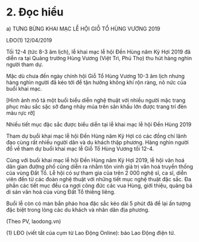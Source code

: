 # 2. Đọc hiểu

a) TƯNG BỪNG KHAI MẠC LỄ HỘI GIỖ TỔ HÙNG VƯƠNG 2019

LĐO(1) 12/04/2019

Tối 12-4 (tức 8-3 âm lịch), lễ khai mạc lễ hội Đền Hùng năm Kỷ Hợi 2019 đã diễn ra tại Quảng trường Hùng Vương (Việt Trì, Phú Thọ) thu hút hàng nghìn người tham dự.

Mặc dù chưa đến ngày chính hội Giỗ Tổ Hùng Vương 10-3 âm lịch nhưng hàng nghìn người đã kéo tới để tận hưởng không khí rộn ràng, nô nức của buổi khai mạc.

[Hình ảnh mô tả một buổi biểu diễn nghệ thuật với nhiều người mặc trang phục màu sắc sặc sỡ đang nhảy múa trên sân khấu lớn được trang trí đèn màu rực rỡ]

Nhiều tiết mục đặc sắc được biểu diễn tại lễ khai mạc lễ hội Đền Hùng 2019

Tham dự buổi khai mạc lễ hội Đền Hùng năm Kỷ Hợi có các đồng chí lãnh đạo cùng rất nhiều người dân và du khách thập phương. Hàng nghìn người đổ về tham dự buổi khai mạc lễ Giỗ Tổ Hùng Vương tối 12-4.

Cùng với buổi khai mạc lễ hội Đền Hùng năm Kỷ Hợi 2019, lễ hội văn hoá dân gian đường phố cũng diễn ra nhằm tôn vinh giá trị văn hoá truyền thống của vùng Đất Tổ. Lễ hội có sự tham gia của trên 2 000 nghệ sĩ, ca sĩ, diễn viên đến từ các đoàn nghệ thuật với những tiết mục nghệ thuật đặc sắc. Đa phần các tiết mục đều ca ngợi công đức các vua Hùng, giới thiệu, quảng bá di sản văn hoá của vùng Đất Tổ thiêng liêng.

Buổi lễ còn có màn bắn pháo hoa đặc sắc kéo dài 5 phút đã để lại ấn tượng đặc biệt trong lòng các du khách và nhân dân địa phương.

(Theo PV, laodong.vn)

(1) LĐO (viết tắt của cụm từ Lao Động Online): báo Lao Động điện tử.